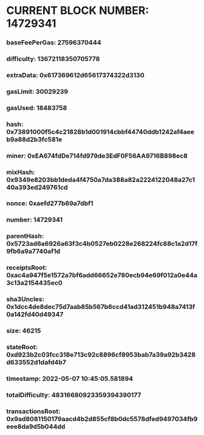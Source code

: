 # CURRENT BLOCK NUMBER: 14729341

### baseFeePerGas: 27596370444
### difficulty: 13672118350705778
### extraData: 0x617369612d65617374322d3130
### gasLimit: 30029239
### gasUsed: 18483758
### hash: 0x73891000f5c4c21828b1d001914cbbf44740ddb1242af4aeeb9a88d2b3fc581e
### miner: 0xEA674fdDe714fd979de3EdF0F56AA9716B898ec8
### mixHash: 0x9349e8203bb1deda4f4750a7da388a82a2224122048a27c140a393ed249761cd
### nonce: 0xaefd277b69a7dbf1
### number: 14729341
### parentHash: 0x5723ad6a6926a63f3c4b0527eb0228e268224fc88c1a2d17f9fb6a9a7740af1d
### receiptsRoot: 0xac4a947f5e1572a7bf6add66652e780ecb94e69f012a0e44a3c13a2154435ec0
### sha3Uncles: 0x1dcc4de8dec75d7aab85b567b6ccd41ad312451b948a7413f0a142fd40d49347
### size: 46215
### stateRoot: 0xd923b2c03fcc318e713c92c8896cf8953bab7a39a92b3428d633552d1dafd4b7
### timestamp: 2022-05-07 10:45:05.581894
### totalDifficulty: 48316680923359394390177
### transactionsRoot: 0x9ad8081150179aacd4b2d855cf8b0dc5578dfed9497034fb9eee8da9d5b044dd
